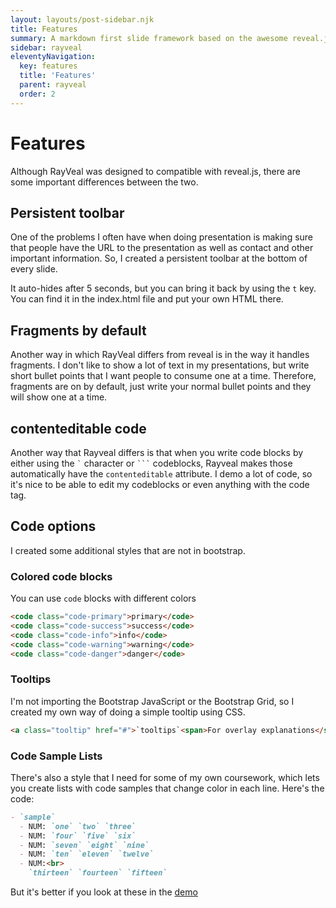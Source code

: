 ```yaml
---
layout: layouts/post-sidebar.njk
title: Features
summary: A markdown first slide framework based on the awesome reveal.js, with multiple presentations, custom layouts and a whole lot more."
sidebar: rayveal
eleventyNavigation:
  key: features
  title: 'Features'
  parent: rayveal
  order: 2
---
```


# Features

Although RayVeal was designed to compatible with reveal.js, there are some important differences between the two.

## Persistent toolbar

One of the problems I often have when doing presentation is making sure that people have the URL to the presentation as well as contact and other important information. So, I created a persistent toolbar at the bottom of every slide.

It auto-hides after 5 seconds, but you can bring it back by using the `t` key. You can find it in the index.html file and put your own HTML there.

## Fragments by default

Another way in which RayVeal differs from reveal is in the way it handles fragments. I don't like to show a lot of text in my presentations, but write short bullet points that I want people to consume one at a time. Therefore, fragments are on by default, just write your normal bullet points and they will show one at a time.

## contenteditable code

Another way that Rayveal differs is that when you write code blocks by either using the <code>&grave;</code> character or <code>&grave;&grave;&grave;</code> codeblocks, Rayveal makes those automatically have the `contenteditable` attribute. I demo a lot of code, so it's nice to be able to edit my codeblocks or even anything with the code tag.

## Code options

I created some additional styles that are not in bootstrap.

### Colored code blocks

You can use `code` blocks with different colors

```html
<code class="code-primary">primary</code>
<code class="code-success">success</code>
<code class="code-info">info</code>
<code class="code-warning">warning</code>
<code class="code-danger">danger</code>
```

### Tooltips

I'm not importing the Bootstrap JavaScript or the Bootstrap Grid, so I created my own way of doing a simple tooltip using CSS.

```html
<a class="tooltip" href="#">`tooltips`<span>For overlay explanations</span></a> on rollover
```

### Code Sample Lists

There's also a style that I need for some of my own coursework, which lets you create lists with code samples that change color in each line. Here's the code:

```markdown
- `sample`
  - NUM: `one` `two` `three`
  - NUM: `four` `five` `six`
  - NUM: `seven` `eight` `nine`
  - NUM: `ten` `eleven` `twelve`
  - NUM:<br>
    `thirteen` `fourteen` `fifteen`
```

But it's better if you look at these in the [demo](https://rayveal.tech)
